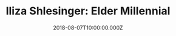 ---
title: "Iliza Shlesinger: Elder Millennial"
year: 2018
date: 2018-08-07T10:00:00.000Z
permalink: /almanac/movies/2018-08-07-iliza-shlesinger-elder-millennial/index.html
rating: 3
tmdbid: 535340
---